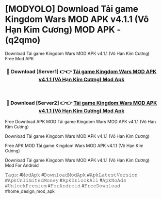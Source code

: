 # [MODYOLO] Download Tải game Kingdom Wars MOD APK v4.1.1 (Vô Hạn Kim Cương) MOD APK - (q2qmo)
Download Tải game Kingdom Wars MOD APK v4.1.1 (Vô Hạn Kim Cương) Free Mod APK

<div align="center">
<h3>🔴 Download [Server1] 👉👉 <a href="https://apk-comot.site?title=Tải_game_Kingdom_Wars_MOD_APK_v4.1.1_(Vô_Hạn_Kim_Cương)">Tải game Kingdom Wars MOD APK v4.1.1 (Vô Hạn Kim Cương) Mod Apk</a></h3><br>

<h3>🔴 Download [Server2] 👉👉 <a href="https://apk-comot.site?title=Tải_game_Kingdom_Wars_MOD_APK_v4.1.1_(Vô_Hạn_Kim_Cương)">Tải game Kingdom Wars MOD APK v4.1.1 (Vô Hạn Kim Cương) Mod Apk</a></h3>
</div>


Free Download APK MOD Tải game Kingdom Wars MOD APK v4.1.1 (Vô Hạn Kim Cương)

Download Tải game Kingdom Wars MOD APK v4.1.1 (Vô Hạn Kim Cương) 

Free APK MOD Tải game Kingdom Wars MOD APK v4.1.1 (Vô Hạn Kim Cương) 

Download Tải game Kingdom Wars MOD APK v4.1.1 (Vô Hạn Kim Cương) Mod For Android

𝚃𝚊𝚐𝚜: #𝙼𝚘𝚍𝙰𝚙𝚔 #𝙳𝚘𝚠𝚗𝚕𝚘𝚊𝚍𝙼𝚘𝚍𝙰𝚙𝚔 #𝙰𝚙𝚔𝙻𝚊𝚝𝚎𝚜𝚝𝚅𝚎𝚛𝚜𝚒𝚘𝚗 #𝙰𝚙𝚔𝚄𝚗𝚕𝚒𝚖𝚒𝚝𝚎𝚍𝙼𝚘𝚗𝚎𝚢 #𝙰𝚙𝚔𝚄𝚗𝚕𝚘𝚌𝚔𝙰𝚕𝚕 #𝙰𝚙𝚔𝙽𝚘𝙰𝚍𝚜 #𝚄𝚗𝚕𝚘𝚌𝚔𝙿𝚛𝚎𝚖𝚒𝚞𝚖 #𝙵𝚘𝚛𝙰𝚗𝚍𝚛𝚘𝚒𝚍 #𝙵𝚛𝚎𝚎𝙳𝚘𝚠𝚗𝚕𝚘𝚊𝚍 #home_design_mod_apk